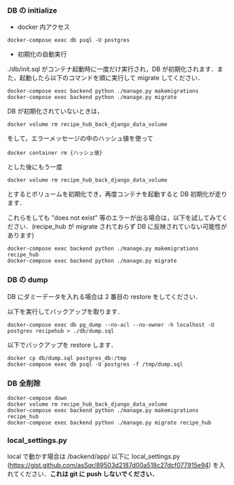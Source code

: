 ### DB の initialize

- docker 内アクセス

```
docker-compose exec db psql -U postgres
```

- 初期化の自動実行

./db/init.sql がコンテナ起動時に一度だけ実行され，DB が初期化されます．また，起動したら以下のコマンドを順に実行して migrate してください．

```
docker-compose exec backend python ./manage.py makemigrations
docker-compose exec backend python ./manage.py migrate
```

DB が初期化されていないときは，

```
docker volume rm recipe_hub_back_django_data_volume
```

をして，エラーメッセージの中のハッシュ値を使って

```
docker container rm {ハッシュ値}
```

とした後にもう一度

```
docker volume rm recipe_hub_back_django_data_volume
```

とするとボリュームを初期化でき，再度コンテナを起動すると DB 初期化が走ります．

これらをしても "does not exist" 等のエラーが出る場合は，以下を試してみてください．(recipe_hub が migrate されておらず DB に反映されていない可能性があります)

```
docker-compose exec backend python ./manage.py makemigrations recipe_hub
docker-compose exec backend python ./manage.py migrate
```

### DB の dump

DB にダミーデータを入れる場合は 2 番目の restore をしてください．

以下を実行してバックアップを取ります．

```
docker-compose exec db pg_dump --no-acl --no-owner -h localhost -U postgres recipehub > ./db/dump.sql
```

以下でバックアップを restore します．

```
docker cp db/dump.sql postgres_db:/tmp
docker-compose exec db psql -U postgres -f /tmp/dump.sql
```

### DB 全削除

```
docker-compose down
docker volume rm recipe_hub_back_django_data_volume
docker-compose exec backend python ./manage.py makemigrations recipe_hub
docker-compose exec backend python ./manage.py migrate recipe_hub
```

### local_settings.py

local で動かす場合は /backend/app/ 以下に local_settings.py (https://gist.github.com/asSqr/89503d2187d00a518c27dcf077915e94) を入れてください．**これは git に push しないでください．**